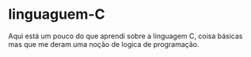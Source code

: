 # linguaguem-C
Aqui está um pouco do que aprendi sobre a linguagem C, coisa básicas mas que me deram uma noção de logica de programação.
